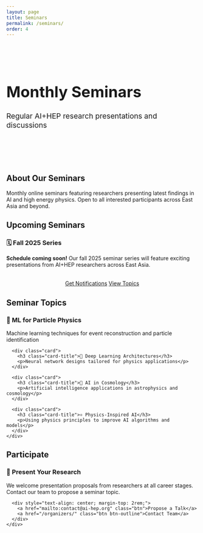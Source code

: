 ```yaml
---
layout: page
title: Seminars
permalink: /seminars/
order: 4
---
```


<div class="hero-section" style="padding: 3rem 0; margin-bottom: 3rem;">
  <div class="wrapper">
    <h1 class="hero-title" style="font-size: 2.5rem;">Monthly Seminars</h1>
    <p class="hero-subtitle" style="font-size: 1.2rem;">Regular AI+HEP research presentations and discussions</p>
  </div>
</div>

<div class="wrapper">
  <div class="content-section">
    <h2 class="section-title">About Our Seminars</h2>
    <p>Monthly online seminars featuring researchers presenting latest findings in AI and high energy physics. Open to all interested participants across East Asia and beyond.</p>
  </div>

  <div class="content-section">
    <h2 class="section-title">Upcoming Seminars</h2>
    <div class="card">
      <h3 class="card-title">🗓️ Fall 2025 Series</h3>
      <div class="news-section" style="margin: 1rem 0;">
        <p><strong>Schedule coming soon!</strong> Our fall 2025 seminar series will feature exciting presentations from AI+HEP researchers across East Asia.</p>
      </div>
      <div style="text-align: center; margin-top: 2rem;">
        <a href="mailto:contact@ai-hep.org" class="btn">Get Notifications</a>
        <a href="#topics" class="btn btn-outline">View Topics</a>
      </div>
    </div>
  </div>

  <div class="content-section" id="topics">
    <h2 class="section-title">Seminar Topics</h2>
    <div class="card-grid">
      <div class="card">
        <h3 class="card-title">🔬 ML for Particle Physics</h3>
        <p>Machine learning techniques for event reconstruction and particle identification</p>
      </div>
      
      <div class="card">
        <h3 class="card-title">🧠 Deep Learning Architectures</h3>
        <p>Neural network designs tailored for physics applications</p>
      </div>
      
      <div class="card">
        <h3 class="card-title">🌌 AI in Cosmology</h3>
        <p>Artificial intelligence applications in astrophysics and cosmology</p>
      </div>
      
      <div class="card">
        <h3 class="card-title">⚛️ Physics-Inspired AI</h3>
        <p>Using physics principles to improve AI algorithms and models</p>
      </div>
    </div>
  </div>

  <div class="content-section">
    <h2 class="section-title">Participate</h2>
    <div class="highlight-box">
      <h3>🎤 Present Your Research</h3>
      <p>We welcome presentation proposals from researchers at all career stages. Contact our team to propose a seminar topic.</p>
      
      <div style="text-align: center; margin-top: 2rem;">
        <a href="mailto:contact@ai-hep.org" class="btn">Propose a Talk</a>
        <a href="/organizers/" class="btn btn-outline">Contact Team</a>
      </div>
    </div>
  </div>
</div>
